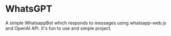 # WhatsGPT
A simple WhatsappBot which responds to messages using whatsapp-web.js and OpenAI API. It's fun to use and simple project.
